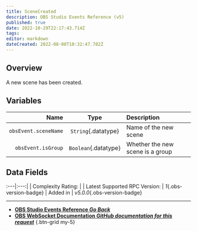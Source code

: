 ```yaml
---
title: SceneCreated
description: OBS Studio Events Reference (v5)
published: true
date: 2022-10-29T22:17:43.714Z
tags: 
editor: markdown
dateCreated: 2022-08-08T10:32:47.782Z
---
```


## Overview
A new scene has been created.

## Variables
Name | Type | Description | 
----:|:----:|:------------|
`obsEvent.sceneName` | `String`{.datatype} | Name of the new scene
`obsEvent.isGroup` | `Boolean`{.datatype} | Whether the new scene is a group

## Data Fields
:---|:---:|
| Complexity Rating: | <span class="stars stars--2"></span>
| Latest Supported RPC Version: | *1*{.obs-version-badge}
| Added in | *v5.0.0*{.obs-version-badge}

---

- [<i class="mdi mdi-chevron-left"></i>**OBS Studio Events Reference *Go Back***](/Broadcasters/OBS/Events)
- [<i class="mdi mdi-github"></i> **OBS WebSocket Documentation *GitHub documentation for this request***](https://github.com/obsproject/obs-websocket/blob/master/docs/generated/protocol.md#scenecreated)
{.btn-grid my-5}